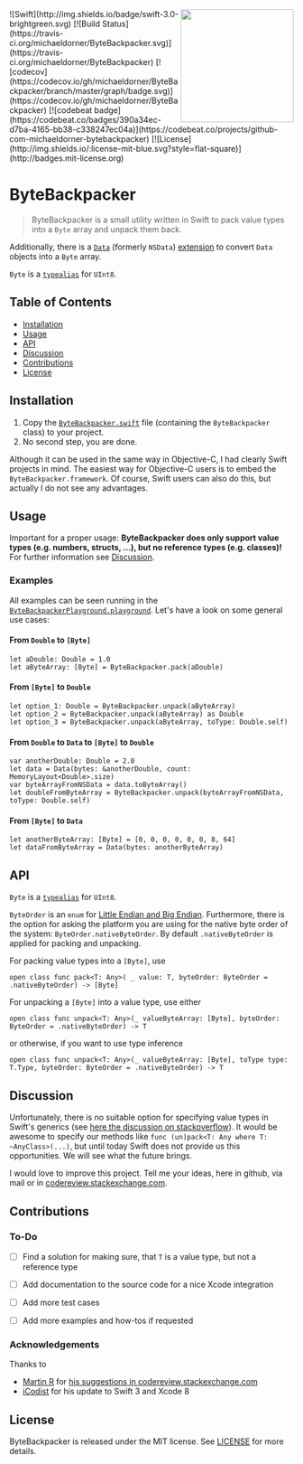 <img src="https://raw.githubusercontent.com/michaeldorner/ByteBackpacker/master/icon.png" width="200" align="right">
![Swift](http://img.shields.io/badge/swift-3.0-brightgreen.svg)
[![Build Status](https://travis-ci.org/michaeldorner/ByteBackpacker.svg)](https://travis-ci.org/michaeldorner/ByteBackpacker) [![codecov](https://codecov.io/gh/michaeldorner/ByteBackpacker/branch/master/graph/badge.svg)](https://codecov.io/gh/michaeldorner/ByteBackpacker)
[![codebeat badge](https://codebeat.co/badges/390a34ec-d7ba-4165-bb38-c338247ec04a)](https://codebeat.co/projects/github-com-michaeldorner-bytebackpacker)
[![License](http://img.shields.io/:license-mit-blue.svg?style=flat-square)](http://badges.mit-license.org)

# ByteBackpacker

> ByteBackpacker is a small utility written in Swift to pack value types into a `Byte` array and unpack them back. 

Additionally, there is a [`Data`](https://developer.apple.com/reference/foundation/data) (formerly `NSData`) [extension](https://developer.apple.com/library/ios/documentation/Swift/Conceptual/Swift_Programming_Language/Extensions.html) to convert `Data` objects into a `Byte` array. 


`Byte` is a [`typealias`](https://developer.apple.com/library/ios/documentation/Swift/Conceptual/Swift_Programming_Language/Declarations.html#//apple_ref/doc/uid/TP40014097-CH34-ID361) for `UInt8`.

## Table of Contents

- [Installation](#installation)
- [Usage](#usage)
- [API](#api)
- [Discussion](#discussion)
- [Contributions](#contributions)
- [License](#license)


## Installation

1. Copy the [`ByteBackpacker.swift`](https://github.com/michaeldorner/ByteBackpacker/blob/master/ByteBackpacker/ByteBackpacker.swift) file (containing the `ByteBackpacker` class) to your project.
2. No second step, you are done. 

Although it can be used in the same way in Objective-C, I had clearly Swift projects in mind. The easiest way for Objective-C users is to embed the `ByteBackpacker.framework`. Of course, Swift users can also do this, but actually I do not see any advantages.

## Usage
Important for a proper usage: **ByteBackpacker does only support value types (e.g. numbers, structs, ...), but no reference types (e.g. classes)!** For further information see [Discussion](#discussion).

### Examples

All examples can be seen running in the [`ByteBackpackerPlayground.playground`](ByteBackpackerPlayground.playground). Let's have a look on some general use cases:

#### From `Double` to `[Byte]`
```
let aDouble: Double = 1.0
let aByteArray: [Byte] = ByteBackpacker.pack(aDouble)
```

#### From `[Byte]` to `Double`
```
let option_1: Double = ByteBackpacker.unpack(aByteArray)
let option_2 = ByteBackpacker.unpack(aByteArray) as Double
let option_3 = ByteBackpacker.unpack(aByteArray, toType: Double.self)
```

#### From `Double` to `Data` to `[Byte]` to `Double`
```
var anotherDouble: Double = 2.0
let data = Data(bytes: &anotherDouble, count: MemoryLayout<Double>.size)
var byteArrayFromNSData = data.toByteArray()
let doubleFromByteArray = ByteBackpacker.unpack(byteArrayFromNSData, toType: Double.self)
```

#### From `[Byte]` to `Data`
```
let anotherByteArray: [Byte] = [0, 0, 0, 0, 0, 0, 8, 64]
let dataFromByteArray = Data(bytes: anotherByteArray)
```


## API

`Byte` is a [`typealias`](https://developer.apple.com/library/ios/documentation/Swift/Conceptual/Swift_Programming_Language/Declarations.html#//apple_ref/doc/uid/TP40014097-CH34-ID361) for `UInt8`.

`ByteOrder` is an `enum` for [Little Endian and Big Endian](https://en.wikipedia.org/wiki/Endianness). Furthermore, there is the option for asking the platform you are using for the native byte order of the system: `ByteOrder.nativeByteOrder`. By default `.nativeByteOrder` is applied for packing and unpacking. 

For packing value types into a `[Byte]`, use

```open class func pack<T: Any>( _ value: T, byteOrder: ByteOrder = .nativeByteOrder) -> [Byte]```

For unpacking a `[Byte]` into a value type, use either

```open class func unpack<T: Any>(_ valueByteArray: [Byte], byteOrder: ByteOrder = .nativeByteOrder) -> T```

or otherwise, if you want to use type inference

```open class func unpack<T: Any>(_ valueByteArray: [Byte], toType type: T.Type, byteOrder: ByteOrder = .nativeByteOrder) -> T```


## Discussion

Unfortunately, there is no suitable option for specifying value types in Swift's generics (see [here the discussion on stackoverflow](http://stackoverflow.com/q/28782532/1864294)). It would be awesome to specify our methods like `func (un)pack<T: Any where T: ~AnyClass>(...)`, but until today Swift does not provide us this opportunities. We will see what the future brings.

I would love to improve this project. Tell me your ideas, here in github, via mail or in [codereview.stackexchange.com](http://codereview.stackexchange.com/questions/114730/type-to-byte-array-conversion-in-swift).


## Contributions

### To-Do

- [ ] Find a solution for making sure, that `T` is a value type, but not a reference type 
- [ ] Add documentation to the source code for a nice Xcode integration
- [ ] Add more test cases 
- [ ] Add more examples and how-tos if requested


### Acknowledgements

Thanks to 
* [Martin R](http://codereview.stackexchange.com/users/35991/martin-r) for [his suggestions in codereview.stackexchange.com](http://codereview.stackexchange.com/a/114738/61640) 
* [iCodist](https://github.com/iCodist/ByteBackpacker) for his update to Swift 3 and Xcode 8 


## License 

ByteBackpacker is released under the MIT license. See [LICENSE](LICENSE) for more details.
